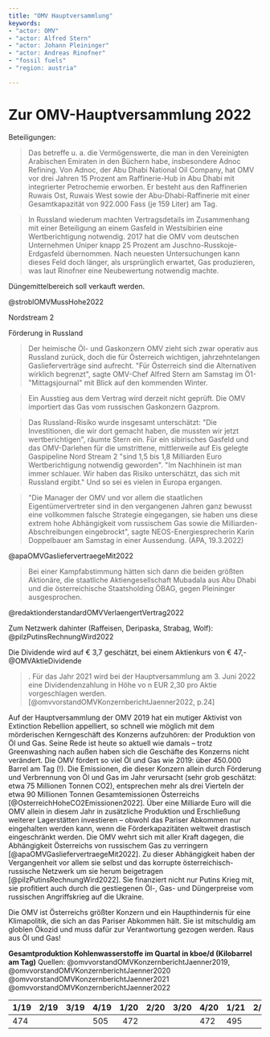 ```yaml
---
title: "OMV Hauptversammlung"
keywords:
- "actor: OMV"
- "actor: Alfred Stern" 
- "actor: Johann Pleininger"
- "actor: Andreas Rinofner"
- "fossil fuels"
- "region: austria"

---
```




# Zur OMV-Hauptversammlung 2022

Beteiligungen: 

> Das betreffe u. a. die Vermögenswerte, die man in den Vereinigten Arabischen Emiraten in den Büchern habe, insbesondere Adnoc Refining. Von Adnoc, der Abu Dhabi National Oil Company, hat OMV vor drei Jahren 15 Prozent am Raffinerie-Hub in Abu Dhabi mit integrierter Petrochemie erworben. Er besteht aus den Raffinerien Ruwais Ost, Ruwais West sowie der Abu-Dhabi-Raffinerie mit einer Gesamtkapazität von 922.000 Fass (je 159 Liter) am Tag.

> In Russland wiederum machten Vertragsdetails im Zusammenhang mit einer Beteiligung an einem Gasfeld in Westsibirien eine Wertberichtigung notwendig. 2017 hat die OMV vom deutschen Unternehmen Uniper knapp 25 Prozent am Juschno-Russkoje-Erdgasfeld übernommen. Nach neuesten Untersuchungen kann dieses Feld doch länger, als ursprünglich erwartet, Gas produzieren, was laut Rinofner eine Neubewertung notwendig machte.

Düngemittelbereich soll verkauft werden.


@stroblOMVMussHohe2022  



Nordstream 2

Förderung in Russland 

> Der heimische Öl- und Gaskonzern OMV zieht sich zwar operativ aus Russland zurück, doch die für Österreich wichtigen, jahrzehntelangen Gaslieferverträge sind aufrecht. "Für Österreich sind die Alternativen wirklich begrenzt", sagte OMV-Chef Alfred Stern am Samstag im Ö1-"Mittagsjournal" mit Blick auf den kommenden Winter.

> Ein Ausstieg aus dem Vertrag wird derzeit nicht geprüft. Die OMV importiert das Gas vom russischen Gaskonzern Gazprom.

> Das Russland-Risiko wurde insgesamt unterschätzt: "Die Investitionen, die wir dort gemacht haben, die mussten wir jetzt wertberichtigen", räumte Stern ein. Für ein sibirisches Gasfeld und das OMV-Darlehen für die umstrittene, mittlerweile auf Eis gelegte Gaspipeline Nord Stream 2 "sind 1,5 bis 1,8 Milliarden Euro Wertberichtigung notwendig geworden". "Im Nachhinein ist man immer schlauer. Wir haben das Risiko unterschätzt, das sich mit Russland ergibt." Und so sei es vielen in Europa ergangen.

> "Die Manager der OMV und vor allem die staatlichen Eigentümervertreter sind in den vergangenen Jahren ganz bewusst eine vollkommen falsche Strategie eingegangen, sie haben uns diese extrem hohe Abhängigkeit vom russischem Gas sowie die Milliarden-Abschreibungen eingebrockt", sagte NEOS-Energiesprecherin Karin Doppelbauer am Samstag in einer Aussendung. (APA, 19.3.2022)

@apaOMVGasliefervertraegeMit2022  


> Bei einer Kampfabstimmung hätten sich dann die beiden größten Aktionäre, die staatliche Aktiengesellschaft Mubadala aus Abu Dhabi und die österreichische Staatsholding ÖBAG, gegen Pleininger ausgesprochen.

@redaktionderstandardOMVVerlaengertVertrag2022 

Zum Netzwerk dahinter (Raffeisen, Deripaska, Strabag, Wolf): @pilzPutinsRechnungWird2022 

Die Dividende wird auf € 3,7 geschätzt, bei einem Aktienkurs von € 47,- @OMVAktieDividende 

> . Für das Jahr 2021 wird bei der Hauptversammlung am 3. Juni 2022 eine Dividendenzahlung in Höhe vo n EUR 2,30 pro Aktie vorgeschlagen werden. [@omvvorstandOMVKonzernberichtJaenner2022, p.24] 


Auf der Hauptversammlung der OMV 2019 hat ein mutiger Aktivist von Extinction Rebellion appelliert, so schnell wie möglich mit dem mörderischen Kerngeschäft des Konzerns aufzuhören: der Produktion von Öl und Gas. Seine Rede ist heute so aktuell wie damals – trotz Greenwashing nach außen haben sich die Geschäfte des Konzerns nicht verändert. Die OMV fördert so viel Öl und Gas wie 2019: über 450.000 Barrel am Tag (!). Die Emissionen, die dieser Konzern allein durch Förderung und Verbrennung von Öl und Gas im Jahr verursacht (sehr grob geschätzt: etwa 75 Millionen Tonnen CO2), entsprechen mehr als drei Vierteln der etwa 90 Millionen Tonnen Gesamtemissionen Österreichs [@OsterreichHoheCO2Emissionen2022]. Über eine Milliarde Euro will die OMV allein in diesem Jahr in zusätzliche Produktion und Erschließung weiterer Lagerstätten investieren – obwohl das Pariser Abkommen nur eingehalten werden kann, wenn die Förderkapazitäten weltweit drastisch eingeschränkt werden. Die OMV wehrt sich mit aller Kraft dagegen, die Abhängigkeit Österreichs von russischem Gas zu verringern [@apaOMVGasliefervertraegeMit2022]. Zu dieser Abhängigkeit haben der Vergangenheit vor allem sie selbst und das korrupte österreichisch-russische Netzwerk um sie herum beigetragen [@pilzPutinsRechnungWird2022]. Sie finanziert nicht nur Putins Krieg mit, sie profitiert auch durch die gestiegenen Öl-, Gas- und Düngerpreise vom russischen Angriffskrieg auf die Ukraine. 

Die OMV ist Österreichs größter Konzern und ein Haupthindernis für eine Klimapolitik, die sich an das Pariser Abkommen hält. Sie ist mitschuldig am globlen Ökozid und muss dafür zur Verantwortung gezogen werden. Raus aus Öl und Gas! 


**Gesamtproduktion Kohlenwasserstoffe im Quartal in kboe/d (Kilobarrel am Tag)** Quellen: @omvvorstandOMVKonzernberichtJaenner2019, @omvvorstandOMVKonzernberichtJaenner2020 @omvvorstandOMVKonzernberichtJaenner2021   @omvvorstandOMVKonzernberichtJaenner2022 

| 1/19 | 2/19 | 3/19 | 4/19 | 1/20 | 2/20 | 3/20 | 4/20 | 1/21 | 2/21 | 3/21 | 4/21 | 1/22 |
|------|------|------|------|-----:|-----:|------|------|------|------|------|------|------|
| 474  |      |      | 505  |  472 |      |      | 472  | 495  |      |      | 491  | 457  |
